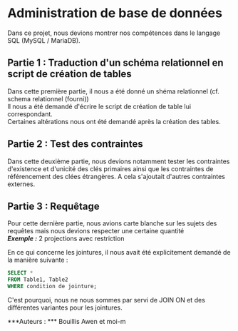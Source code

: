 # Administration de base de données

Dans ce projet, nous devions montrer nos compétences dans le langage SQL (MySQL / MariaDB).

## Partie 1 : Traduction d'un schéma relationnel en script de création de tables  

Dans cette première partie, il nous a été donné un shéma relationnel (cf. schema relationnel (fourni))  
Il nous a été demandé d'écrire le script de création de table lui correspondant.  
Certaines altérations nous ont été demandé après la création des tables.

## Partie 2 : Test des contraintes 

Dans cette deuxième partie, nous devions notamment tester les contraintes d'existence et d'unicité des clés primaires ainsi que les contraintes de référencement des clées étrangères. A cela s'ajoutait d'autres contraintes externes.

## Partie 3 : Requêtage
Pour cette dernière partie, nous avions carte blanche sur les sujets des requêtes mais nous devions respecter une certaine quantité  
***Exemple :*** 2 projections avec restriction

En ce qui concerne les jointures, il nous avait été explicitement demandé de la manière suivante :  
```sql
SELECT *
FROM Table1, Table2
WHERE condition de jointure;
```
C'est pourquoi, nous ne nous sommes par servi de JOIN ON et des différentes variantes pour les jointures.

***Auteurs : ***
Bouillis Awen et moi-m
